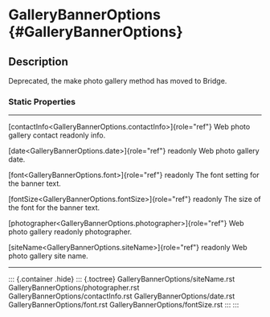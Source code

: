 GalleryBannerOptions {#GalleryBannerOptions}
====================

Description
-----------

Deprecated, the make photo gallery method has moved to Bridge.

### Static Properties

  ----------------------------------------------------------------- ----------------------------
  [contactInfo\<GalleryBannerOptions.contactInfo\>]{role="ref"}     Web photo gallery contact
  readonly                                                          info.

  [date\<GalleryBannerOptions.date\>]{role="ref"} readonly          Web photo gallery date.

  [font\<GalleryBannerOptions.font\>]{role="ref"} readonly          The font setting for the
                                                                    banner text.

  [fontSize\<GalleryBannerOptions.fontSize\>]{role="ref"} readonly  The size of the font for the
                                                                    banner text.

  [photographer\<GalleryBannerOptions.photographer\>]{role="ref"}   Web photo gallery
  readonly                                                          photographer.

  [siteName\<GalleryBannerOptions.siteName\>]{role="ref"} readonly  Web photo gallery site name.
  ----------------------------------------------------------------- ----------------------------

::: {.container .hide}
::: {.toctree}
GalleryBannerOptions/siteName.rst GalleryBannerOptions/photographer.rst
GalleryBannerOptions/contactInfo.rst GalleryBannerOptions/date.rst
GalleryBannerOptions/font.rst GalleryBannerOptions/fontSize.rst
:::
:::
